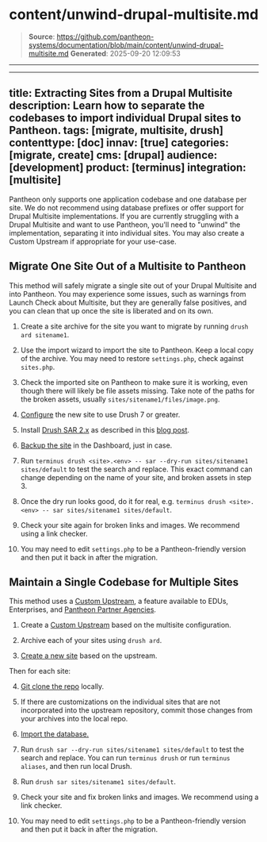 # content/unwind-drupal-multisite.md

> **Source**: https://github.com/pantheon-systems/documentation/blob/main/content/unwind-drupal-multisite.md
> **Generated**: 2025-09-20 12:09:53

---

---
title: Extracting Sites from a Drupal Multisite
description: Learn how to separate the codebases to import individual Drupal sites to Pantheon.
tags: [migrate, multisite, drush]
contenttype: [doc]
innav: [true]
categories: [migrate, create]
cms: [drupal]
audience: [development]
product: [terminus]
integration: [multisite]
---

Pantheon only supports one application codebase and one database per site. We do not recommend using database prefixes or offer support for Drupal Multisite implementations. If you are currently struggling with a Drupal Multisite and want to use Pantheon, you'll need to "unwind" the implementation, separating it into individual sites. You may also create a Custom Upstream if appropriate for your use-case.

## Migrate One Site Out of a Multisite to Pantheon

This method will safely migrate a single site out of your Drupal Multisite and into Pantheon. You may experience some issues, such as  warnings from Launch Check about Multisite, but they are generally false positives, and you can clean that up once the site is liberated and on its own.

1. Create a site archive for the site you want to migrate by running `drush ard sitename1`.

2. Use the import wizard to import the site to Pantheon. Keep a local copy of the archive. You may need to restore `settings.php`, check against `sites.php`.

3. Check the imported site on Pantheon to make sure it is working, even though there will likely be file assets missing. Take note of the paths for the broken assets, usually `sites/sitename1/files/image.png`.

4. [Configure](https://pantheon.io/blog/fix-drush-site-aliases-policy-file) the new site to use Drush 7 or greater.

5. Install [Drush SAR 2.x](https://www.drupal.org/project/sar) as described in this [blog post](https://pantheon.io/blog/expand-use-drush-pantheon-more-commands).

6. [Backup the site](/guides/backups/create-backups) in the Dashboard, just in case.

7. Run `terminus drush <site>.<env> -- sar --dry-run sites/sitename1 sites/default` to test the search and replace. This exact command can change depending on the name of your site, and broken assets in step 3.

8. Once the dry run looks good, do it for real, e.g. `terminus drush <site>.<env> -- sar sites/sitename1 sites/default`.

9. Check your site again for broken links and images. We recommend using a link checker.

10. You may need to edit `settings.php` to be a Pantheon-friendly version and then put it back in after the migration.


## Maintain a Single Codebase for Multiple Sites

This method uses a [Custom Upstream](/guides/custom-upstream), a feature available to EDUs, Enterprises, and [Pantheon Partner Agencies](https://pantheon.io/plans/partner-program?docs).

1. Create a [Custom Upstream](/guides/custom-upstream) based on the multisite configuration.

2. Archive each of your sites using `drush ard`.

3. [Create a new site](https://dashboard.pantheon.io/sites/create) based on the upstream.

Then for each site:

4. [Git clone the repo](/guides/git/git-config#clone-your-site-codebase) locally.

5. If there are customizations on the individual sites that are not incorporated into the upstream repository, commit those changes from your archives into the local repo.

6. [Import the database.](/migrate-manual/#step-3-add-database)

7. Run `drush sar --dry-run sites/sitename1 sites/default` to test the search and replace. You can run `terminus drush` or run `terminus aliases`, and then run local Drush.

8. Run `drush sar sites/sitename1 sites/default`.

9. Check your site and fix broken links and images. We recommend using a link checker.

10. You may need to edit `settings.php` to be a Pantheon-friendly version and then put it back in after the migration.
